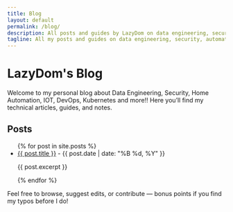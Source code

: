 ```yaml
---
title: Blog
layout: default
permalink: /blog/
description: All posts and guides by LazyDom on data engineering, security, automation, DevOps, and tech.
tagline: All my posts and guides on data engineering, security, automation, and tech.
---
```

# LazyDom's Blog

Welcome to my personal blog about Data Engineering, Security, Home Automation, IOT, DevOps, Kubernetes and more!! Here you’ll find my technical articles, guides, and notes.

## Posts

<ul class="post-list">
  {% for post in site.posts %}
    <li>
      <a href="{{ post.url | relative_url }}">{{ post.title }}</a> - {{ post.date | date: "%B %d, %Y" }}
      <p>{{ post.excerpt }}</p>
    </li>
  {% endfor %}
</ul>

Feel free to browse, suggest edits, or contribute — bonus points if you find my typos before I do!